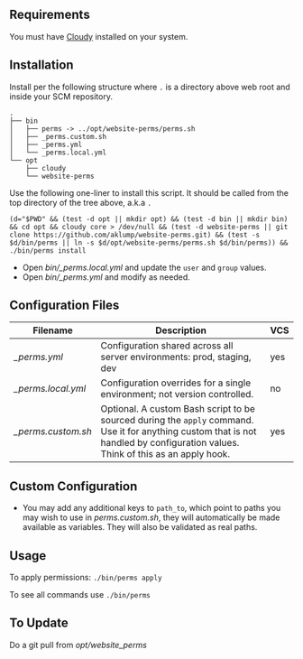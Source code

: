 ## Requirements

You must have [Cloudy](https://github.com/aklump/cloudy) installed on your system.

## Installation

Install per the following structure where `.` is a directory above web root and inside your SCM repository.

    .
    ├── bin
    │   ├── perms -> ../opt/website-perms/perms.sh
    │   ├── _perms.custom.sh
    │   ├── _perms.yml
    │   └── _perms.local.yml
    └── opt
        ├── cloudy
        └── website-perms

Use the following one-liner to install this script.  It should be called from the top directory of the tree above, a.k.a `.`
    
    (d="$PWD" && (test -d opt || mkdir opt) && (test -d bin || mkdir bin) && cd opt && cloudy core > /dev/null && (test -d website-perms || git clone https://github.com/aklump/website-perms.git) && (test -s $d/bin/perms || ln -s $d/opt/website-perms/perms.sh $d/bin/perms)) && ./bin/perms install

- Open _bin/\_perms.local.yml_ and update the `user` and `group` values.
- Open _bin/\_perms.yml_ and modify as needed.

## Configuration Files

| Filename | Description | VCS |
|----------|----------|---|
| _\_perms.yml_ | Configuration shared across all server environments: prod, staging, dev  | yes |
| _\_perms.local.yml_ | Configuration overrides for a single environment; not version controlled. | no |
| _\_perms.custom.sh_ | Optional.  A custom Bash script to be sourced during the `apply` command.  Use it for anything custom that is not handled by configuration values.  Think of this as an apply hook. | yes |

## Custom Configuration

* You may add any additional keys to `path_to`, which point to paths you may wish to use in _perms.custom.sh_, they will automatically be made available as variables.  They will also be validated as real paths.


## Usage

To apply permissions: `./bin/perms apply`

To see all commands use `./bin/perms`
    
## To Update

Do a git pull from _opt/website_perms_
